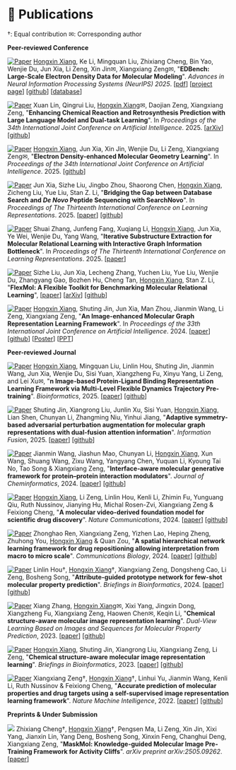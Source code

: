 
# 📝 Publications 
†: Equal contribution ✉: Corresponding author



**Peer-reviewed Conference**

[![Paper](https://img.shields.io/badge/NeurIPS-2025-blue)](https://arxiv.org/abs/2409.12926) <u>Hongxin Xiang</u>, Ke Li, Mingquan Liu, Zhixiang Cheng, Bin Yao, Wenjie Du, Jun Xia, Li Zeng, Xin Jin✉, Xiangxiang Zeng✉, "**EDBench: Large-Scale Electron Density Data for Molecular Modeling**". *Advances in Neural Information Processing Systems (NeurIPS) 2025*. [[pdf](https://arxiv.org/pdf/2505.09262)] [[project page](https://hongxinxiang.github.io/projects/EDBench/)] [[github](https://github.com/HongxinXiang/EDBench)] [[database](https://dataverse.harvard.edu/dataverse/EDBench)]

[![Paper](https://img.shields.io/badge/IJCAI-2025-blue)](https://www.ijcai.org/proceedings/2025/840) Xuan Lin, Qingrui Liu, <u>Hongxin Xiang</u>✉, Daojian Zeng, Xiangxiang Zeng, "**Enhancing Chemical Reaction and Retrosynthesis Prediction with Large Language Model and Dual-task Learning**". In *Proceedings of the 34th International Joint Conference on Artificial Intelligence*. 2025. [[arXiv](https://arxiv.org/abs/2505.02639)] [[github](https://github.com/JacklinGroup/ChemDual)]

[![Paper](https://img.shields.io/badge/IJCAI-2025-blue)](https://www.ijcai.org/proceedings/2025/872) <u>Hongxin Xiang</u>, Jun Xia, Xin Jin, Wenjie Du, Li Zeng, Xiangxiang Zeng✉, "**Electron Density-enhanced Molecular Geometry Learning**". In *Proceedings of the 34th International Joint Conference on Artificial Intelligence*. 2025. [[github](https://github.com/HongxinXiang/EDG)]

[![Paper](https://img.shields.io/badge/ICLR-2025-blue)](https://openreview.net/forum?id=SjMtxqdQ73) Jun Xia, Sizhe Liu, Jingbo Zhou, Shaorong Chen, <u>Hongxin Xiang</u>, Zicheng Liu, Yue Liu, Stan Z. Li, "**Bridging the Gap between Database Search and *De Novo* Peptide Sequencing with SearchNovo**". In *Proceedings of The Thirteenth International Conference on Learning Representations*. 2025. [[paper](https://openreview.net/forum?id=SjMtxqdQ73)] [[github](https://github.com/junxia97/SearchNovo)]

[![Paper](https://img.shields.io/badge/ICLR-2025-blue)](TODO) Shuai Zhang, Junfeng Fang, Xuqiang Li, <u>Hongxin Xiang</u>, Jun Xia, Ye Wei, Wenjie Du, Yang Wang, "**Iterative Substructure Extraction for Molecular Relational Learning with Interactive Graph Information Bottleneck**". In *Proceedings of The Thirteenth International Conference on Learning Representations*. 2025. [[paper](https://openreview.net/forum?id=3kiZ5S5WkY)]

[![Paper](https://img.shields.io/badge/NeurIPS-2024-blue)](https://neurips.cc/virtual/2024/poster/97484) Sizhe Liu, Jun Xia, Lecheng Zhang, Yuchen Liu, Yue Liu, Wenjie Du, Zhangyang Gao, Bozhen Hu, Cheng Tan, <u>Hongxin Xiang</u>, Stan Z. Li, "**FlexMol: A Flexible Toolkit for Benchmarking Molecular Relational Learning**", [[paper](https://neurips.cc/virtual/2024/poster/97484)] [[arXiv](https://arxiv.org/abs/2410.15010)] [[github](https://github.com/Steven51516/FlexMol)]

[![Paper](https://img.shields.io/badge/IJCAI-2024-blue)](https://www.ijcai.org/proceedings/2024/675) <u>Hongxin Xiang</u>, Shuting Jin, Jun Xia, Man Zhou, Jianmin Wang, Li Zeng, Xiangxiang Zeng, "**An Image-enhanced Molecular Graph Representation Learning Framework**". In *Proceedings of the 33th International Joint Conference on Artificial Intelligence*. 2024. [[paper](https://www.ijcai.org/proceedings/2024/675)] [[github](https://github.com/HongxinXiang/IEM)] [[Poster](https://github.com/HongxinXiang/IEM/blob/main/assets/poster.pdf)] [[PPT](https://github.com/HongxinXiang/IEM/blob/main/assets/ppt.pdf)]

**Peer-reviewed Journal**

[![Paper](https://img.shields.io/badge/IF-2025-green)](https://www.sciencedirect.com/science/article/pii/S1566253525001356) <u>Hongxin Xiang</u>, Mingquan Liu, Linlin Hou, Shuting Jin, Jianmin Wang, Jun Xia, Wenjie Du, Sisi Yuan, Xiangzheng Fu, Xinyu Yang, Li Zeng, and Lei Xu✉, "**n Image-based Protein-Ligand Binding Representation Learning Framework via Multi-Level Flexible Dynamics Trajectory Pre-training**". *Bioinformatics*, 2025. [[paper](https://doi.org/10.1093/bioinformatics/btaf535)] [[github](https://github.com/HongxinXiang/ImagePLB)]

[![Paper](https://img.shields.io/badge/IF-2025-green)](https://www.sciencedirect.com/science/article/pii/S1566253525001356) Shuting Jin, Xiangrong Liu, Junlin Xu, Sisi Yuan, <u>Hongxin Xiang</u>, Lian Shen, Chunyan Li, Zhangming Niu, Yinhui Jiang, "**Adaptive symmetry-based adversarial perturbation augmentation for molecular graph representations with dual-fusion attention information**". *Information Fusion*, 2025. [[paper](https://www.sciencedirect.com/science/article/pii/S1566253525001356)] [[github](https://github.com/stjin-XMU/GapCL)]

[![Paper](https://img.shields.io/badge/JC-2024-green)](https://jcheminf.biomedcentral.com/articles/10.1186/s13321-024-00930-0) Jianmin Wang, Jiashun Mao, Chunyan Li, <u>Hongxin Xiang</u>, Xun Wang, Shuang Wang, Zixu Wang, Yangyang Chen, Yuquan Li, Kyoung Tai No, Tao Song & Xiangxiang Zeng, "**Interface-aware molecular generative framework for protein–protein interaction modulators**". *Journal of Cheminformatics*, 2024. [[paper](https://jcheminf.biomedcentral.com/articles/10.1186/s13321-024-00930-0)] [[github](https://github.com/AspirinCode/GENiPPI)]

[![Paper](https://img.shields.io/badge/NC-2024-green)](https://www.nature.com/articles/s41467-024-53742-z) <u>Hongxin Xiang</u>, Li Zeng, Linlin Hou, Kenli Li, Zhimin Fu, Yunguang Qiu, Ruth Nussinov, Jianying Hu, Michal Rosen-Zvi, Xiangxiang Zeng & Feixiong Cheng, "**A molecular video-derived foundation model for scientific drug discovery**". *Nature Communications*, 2024. [[paper](https://www.nature.com/articles/s41467-024-53742-z)] [[github](https://github.com/HongxinXiang/VideoMol)]

[![Paper](https://img.shields.io/badge/CB-2024-green)](http://nature.com/articles/s42003-024-07107-3) Zhonghao Ren, Xiangxiang Zeng, Yizhen Lao, Heping Zheng, Zhuhong You, <u>Hongxin Xiang</u> & Quan Zou, "**A spatial hierarchical network learning framework for drug repositioning allowing interpretation from macro to micro scale**". *Communications Biology*, 2024. [[paper](http://nature.com/articles/s42003-024-07107-3)] [[github](https://github.com/MrPhil/SpHN-VDA)]

[![Paper](https://img.shields.io/badge/BIB-2024-green)](https://academic.oup.com/bib/article/25/5/bbae394/7731658) Linlin Hou†, <u>Hongxin Xiang</u>†, Xiangxiang Zeng, Dongsheng Cao, Li Zeng, Bosheng Song, "**Attribute-guided prototype network for few-shot molecular property prediction**". *Briefings in Bioinformatics*, 2024. [[paper](https://academic.oup.com/bib/article/25/5/bbae394/7731658)] [[github](https://github.com/hou29/few-shot-MPP)]

[![Paper](https://img.shields.io/badge/JBHI-2023-green)](https://ieeexplore.ieee.org/document/10375706) Xiang Zhang, <u>Hongxin Xiang</u>✉, Xixi Yang, Jingxin Dong, Xiangzheng Fu, Xiangxiang Zeng, Haowen Chen✉, Keqin Li, "**Chemical structure-aware molecular image representation learning**". *Dual-View Learning Based on Images and Sequences for Molecular Property Prediction*, 2023. [[paper](https://ieeexplore.ieee.org/document/10375706)] [[github](https://github.com/Mrzhang1999/ISMol)]

[![Paper](https://img.shields.io/badge/BIB-2023-green)](https://academic.oup.com/bib/article/24/6/bbad404/7424448) <u>Hongxin Xiang</u>, Shuting Jin, Xiangrong Liu, Xiangxiang Zeng, Li Zeng, "**Chemical structure-aware molecular image representation learning**". *Briefings in Bioinformatics*, 2023. [[paper](https://academic.oup.com/bib/article/24/6/bbad404/7424448)] [[github](https://github.com/HongxinXiang/CGIP)]

[![Paper](https://img.shields.io/badge/NMI-2022-green)](https://www.nature.com/articles/s42256-022-00557-6) Xiangxiang Zeng†, <u>Hongxin Xiang</u>†, Linhui Yu, Jianmin Wang, Kenli Li, Ruth Nussinov & Feixiong Cheng, "**Accurate prediction of molecular properties and drug targets using a self-supervised image representation learning framework**". *Nature Machine Intelligence*, 2022. [[paper](https://www.nature.com/articles/s42256-022-00557-6)] [[github](https://github.com/HongxinXiang/ImageMol)]

**Preprints & Under Submission**

<a href='https://arxiv.org/abs/2505.09262'><img src='https://img.shields.io/badge/Arxiv-2505.09262-A42C25?style=flat&logo=arXiv&logoColor=A42C25'></a> Zhixiang Cheng†, <u>Hongxin Xiang</u>†, Pengsen Ma, Li Zeng, Xin Jin, Xixi Yang, Jianxin Lin, Yang Deng, Bosheng Song, Xinxin Feng, Changhui Deng, Xiangxiang Zeng, "**MaskMol: Knowledge-guided Molecular Image Pre-Training Framework for Activity Cliffs**". *arXiv preprint arXiv:2505.09262*. [[paper](https://arxiv.org/abs/2409.12926)]


